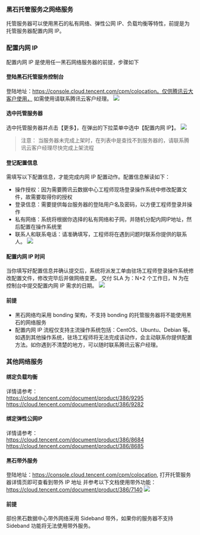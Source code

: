 ### 黑石托管服务之网络服务
托管服务器可以使用黑石的私有网络、弹性公网 IP、负载均衡等特性，前提是为托管服务器配置内网 IP。 

### 配置内网 IP
配置内网 IP 是使用任一黑石网络服务器的前提，步骤如下

#### 登陆黑石托管服务控制台
登陆地址：https://console.cloud.tencent.com/cpm/colocation。仅供腾讯云大客户使用， 如需使用请联系腾讯云客户经理。
![](https://main.qcloudimg.com/raw/5e062f80542aa6ffe3bf5eb6965f36e6.png)

#### 选中托管服务器
选中托管服务器并点击【更多】，在弹出的下拉菜单中选中【配置内网 IP】。
![](https://main.qcloudimg.com/raw/0ed4bf777fc46366d0d205284b5261a9.png)
>注意：
>当服务器未完成上架时，在列表中是查找不到服务器的，请联系腾讯云客户经理尽快完成上架流程

#### 登记配置信息
需填写以下配置信息，才能完成内网 IP 配置动作。配置信息解读如下：

- 操作授权：因为需要腾讯云数据中心工程师现场登录操作系统中修改配置文件，故需要取得你的授权
- 登录信息：需要提供每台服务器的登陆用户名及密码，以方便工程师登录并操作
- 私有网络：系统将根据你选择的私有网络和子网，并随机分配内网IP地址，然后配置在操作系统里
- 联系人和联系电话：请准确填写，工程师将在遇到问题时联系你提供的联系人。
![](https://main.qcloudimg.com/raw/dc153d836d9c6944ecbcc3498efa507a.png)

#### 配置内网 IP 时间
当你填写好配置信息并确认提交后，系统将派发工单由驻场工程师登录操作系统修改配置文件，修改完毕后并做网络变更。
交付 SLA 为：N+2 个工作日，N 为在控制台中提交配置内网 IP 需求的日期。
![](https://main.qcloudimg.com/raw/e77647fd6e3e4808da3644a99ed20fb8.png)

#### 前提
- 黑石网络均采用 bonding 架构，不支持 bonding 的托管服务器将不能使用黑石的网络服务
- 配置内网 IP 流程仅支持主流操作系统包括：CentOS、Ubuntu、Debian 等。如遇到其他操作系统，驻场工程师将无法完成该动作，会主动联系你提供配置方法。如你遇到不清楚的地方，可以随时联系腾讯云客户经理。

### 其他网络服务
#### 绑定负载均衡
详情请参考：</br>
https://cloud.tencent.com/document/product/386/9295</br>
https://cloud.tencent.com/document/product/386/9282

#### 绑定弹性公网IP
详情请参考：</br>
https://cloud.tencent.com/document/product/386/8684</br>
https://cloud.tencent.com/document/product/386/8685

#### 黑石带外服务
登陆地址：https://console.cloud.tencent.com/cpm/colocation, 打开托管服务器详情页即可查看到带外 IP 地址
并参考以下文档使用带外功能：https://cloud.tencent.com/document/product/386/7140
![](https://main.qcloudimg.com/raw/c43e94c128060e33f3af924f65fd34e6.png)

#### 前提
部份黑石数据中心带外网络采用 Sideband 带外，如果你的服务器不支持  Sideband 功能将无法使用带外服务。